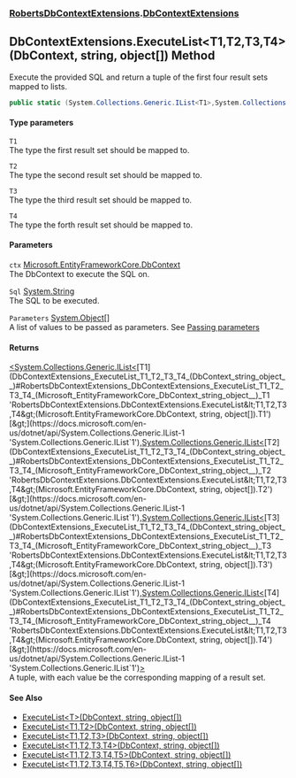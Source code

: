 ### [RobertsDbContextExtensions](RobertsDbContextExtensions 'RobertsDbContextExtensions').[DbContextExtensions](DbContextExtensions 'RobertsDbContextExtensions.DbContextExtensions')
## DbContextExtensions.ExecuteList&lt;T1,T2,T3,T4&gt;(DbContext, string, object[]) Method
Execute the provided SQL and return a tuple of the 
first four result sets mapped to lists.
```csharp
public static (System.Collections.Generic.IList<T1>,System.Collections.Generic.IList<T2>,System.Collections.Generic.IList<T3>,System.Collections.Generic.IList<T4>) ExecuteList<T1,T2,T3,T4>(this Microsoft.EntityFrameworkCore.DbContext ctx, string Sql, params object[] Parameters);
```
#### Type parameters
<a name='RobertsDbContextExtensions_DbContextExtensions_ExecuteList_T1_T2_T3_T4_(Microsoft_EntityFrameworkCore_DbContext_string_object__)_T1'></a>
`T1`  
The type the first result set should be mapped to.
  
<a name='RobertsDbContextExtensions_DbContextExtensions_ExecuteList_T1_T2_T3_T4_(Microsoft_EntityFrameworkCore_DbContext_string_object__)_T2'></a>
`T2`  
The type the second result set should be mapped to.
  
<a name='RobertsDbContextExtensions_DbContextExtensions_ExecuteList_T1_T2_T3_T4_(Microsoft_EntityFrameworkCore_DbContext_string_object__)_T3'></a>
`T3`  
The type the third result set should be mapped to.
  
<a name='RobertsDbContextExtensions_DbContextExtensions_ExecuteList_T1_T2_T3_T4_(Microsoft_EntityFrameworkCore_DbContext_string_object__)_T4'></a>
`T4`  
The type the forth result set should be mapped to.
  
#### Parameters
<a name='RobertsDbContextExtensions_DbContextExtensions_ExecuteList_T1_T2_T3_T4_(Microsoft_EntityFrameworkCore_DbContext_string_object__)_ctx'></a>
`ctx` [Microsoft.EntityFrameworkCore.DbContext](https://docs.microsoft.com/en-us/dotnet/api/Microsoft.EntityFrameworkCore.DbContext 'Microsoft.EntityFrameworkCore.DbContext')  
The DbContext to execute the SQL on.
  
<a name='RobertsDbContextExtensions_DbContextExtensions_ExecuteList_T1_T2_T3_T4_(Microsoft_EntityFrameworkCore_DbContext_string_object__)_Sql'></a>
`Sql` [System.String](https://docs.microsoft.com/en-us/dotnet/api/System.String 'System.String')  
The SQL to be executed.
  
<a name='RobertsDbContextExtensions_DbContextExtensions_ExecuteList_T1_T2_T3_T4_(Microsoft_EntityFrameworkCore_DbContext_string_object__)_Parameters'></a>
`Parameters` [System.Object](https://docs.microsoft.com/en-us/dotnet/api/System.Object 'System.Object')[[]](https://docs.microsoft.com/en-us/dotnet/api/System.Array 'System.Array')  
A list of values to be passed as parameters. See [Passing parameters](https://github.com/rmacfadyen/RobertsDbContextExtensions/blob/master/Parameters.md 'https://github.com/rmacfadyen/RobertsDbContextExtensions/blob/master/Parameters.md')
  
#### Returns
[&lt;](https://docs.microsoft.com/en-us/dotnet/api/System.ValueTuple 'System.ValueTuple')[System.Collections.Generic.IList&lt;](https://docs.microsoft.com/en-us/dotnet/api/System.Collections.Generic.IList-1 'System.Collections.Generic.IList`1')[T1](DbContextExtensions_ExecuteList_T1_T2_T3_T4_(DbContext_string_object__)#RobertsDbContextExtensions_DbContextExtensions_ExecuteList_T1_T2_T3_T4_(Microsoft_EntityFrameworkCore_DbContext_string_object__)_T1 'RobertsDbContextExtensions.DbContextExtensions.ExecuteList&lt;T1,T2,T3,T4&gt;(Microsoft.EntityFrameworkCore.DbContext, string, object[]).T1')[&gt;](https://docs.microsoft.com/en-us/dotnet/api/System.Collections.Generic.IList-1 'System.Collections.Generic.IList`1')[,](https://docs.microsoft.com/en-us/dotnet/api/System.ValueTuple 'System.ValueTuple')[System.Collections.Generic.IList&lt;](https://docs.microsoft.com/en-us/dotnet/api/System.Collections.Generic.IList-1 'System.Collections.Generic.IList`1')[T2](DbContextExtensions_ExecuteList_T1_T2_T3_T4_(DbContext_string_object__)#RobertsDbContextExtensions_DbContextExtensions_ExecuteList_T1_T2_T3_T4_(Microsoft_EntityFrameworkCore_DbContext_string_object__)_T2 'RobertsDbContextExtensions.DbContextExtensions.ExecuteList&lt;T1,T2,T3,T4&gt;(Microsoft.EntityFrameworkCore.DbContext, string, object[]).T2')[&gt;](https://docs.microsoft.com/en-us/dotnet/api/System.Collections.Generic.IList-1 'System.Collections.Generic.IList`1')[,](https://docs.microsoft.com/en-us/dotnet/api/System.ValueTuple 'System.ValueTuple')[System.Collections.Generic.IList&lt;](https://docs.microsoft.com/en-us/dotnet/api/System.Collections.Generic.IList-1 'System.Collections.Generic.IList`1')[T3](DbContextExtensions_ExecuteList_T1_T2_T3_T4_(DbContext_string_object__)#RobertsDbContextExtensions_DbContextExtensions_ExecuteList_T1_T2_T3_T4_(Microsoft_EntityFrameworkCore_DbContext_string_object__)_T3 'RobertsDbContextExtensions.DbContextExtensions.ExecuteList&lt;T1,T2,T3,T4&gt;(Microsoft.EntityFrameworkCore.DbContext, string, object[]).T3')[&gt;](https://docs.microsoft.com/en-us/dotnet/api/System.Collections.Generic.IList-1 'System.Collections.Generic.IList`1')[,](https://docs.microsoft.com/en-us/dotnet/api/System.ValueTuple 'System.ValueTuple')[System.Collections.Generic.IList&lt;](https://docs.microsoft.com/en-us/dotnet/api/System.Collections.Generic.IList-1 'System.Collections.Generic.IList`1')[T4](DbContextExtensions_ExecuteList_T1_T2_T3_T4_(DbContext_string_object__)#RobertsDbContextExtensions_DbContextExtensions_ExecuteList_T1_T2_T3_T4_(Microsoft_EntityFrameworkCore_DbContext_string_object__)_T4 'RobertsDbContextExtensions.DbContextExtensions.ExecuteList&lt;T1,T2,T3,T4&gt;(Microsoft.EntityFrameworkCore.DbContext, string, object[]).T4')[&gt;](https://docs.microsoft.com/en-us/dotnet/api/System.Collections.Generic.IList-1 'System.Collections.Generic.IList`1')[&gt;](https://docs.microsoft.com/en-us/dotnet/api/System.ValueTuple 'System.ValueTuple')  
A tuple, with each value be the corresponding mapping of a result set.
#### See Also
- [ExecuteList&lt;T&gt;(DbContext, string, object[])](DbContextExtensions_ExecuteList_T_(DbContext_string_object__) 'RobertsDbContextExtensions.DbContextExtensions.ExecuteList&lt;T&gt;(Microsoft.EntityFrameworkCore.DbContext, string, object[])')
- [ExecuteList&lt;T1,T2&gt;(DbContext, string, object[])](DbContextExtensions_ExecuteList_T1_T2_(DbContext_string_object__) 'RobertsDbContextExtensions.DbContextExtensions.ExecuteList&lt;T1,T2&gt;(Microsoft.EntityFrameworkCore.DbContext, string, object[])')
- [ExecuteList&lt;T1,T2,T3&gt;(DbContext, string, object[])](DbContextExtensions_ExecuteList_T1_T2_T3_(DbContext_string_object__) 'RobertsDbContextExtensions.DbContextExtensions.ExecuteList&lt;T1,T2,T3&gt;(Microsoft.EntityFrameworkCore.DbContext, string, object[])')
- [ExecuteList&lt;T1,T2,T3,T4&gt;(DbContext, string, object[])](DbContextExtensions_ExecuteList_T1_T2_T3_T4_(DbContext_string_object__) 'RobertsDbContextExtensions.DbContextExtensions.ExecuteList&lt;T1,T2,T3,T4&gt;(Microsoft.EntityFrameworkCore.DbContext, string, object[])')
- [ExecuteList&lt;T1,T2,T3,T4,T5&gt;(DbContext, string, object[])](DbContextExtensions_ExecuteList_T1_T2_T3_T4_T5_(DbContext_string_object__) 'RobertsDbContextExtensions.DbContextExtensions.ExecuteList&lt;T1,T2,T3,T4,T5&gt;(Microsoft.EntityFrameworkCore.DbContext, string, object[])')
- [ExecuteList&lt;T1,T2,T3,T4,T5,T6&gt;(DbContext, string, object[])](DbContextExtensions_ExecuteList_T1_T2_T3_T4_T5_T6_(DbContext_string_object__) 'RobertsDbContextExtensions.DbContextExtensions.ExecuteList&lt;T1,T2,T3,T4,T5,T6&gt;(Microsoft.EntityFrameworkCore.DbContext, string, object[])')
